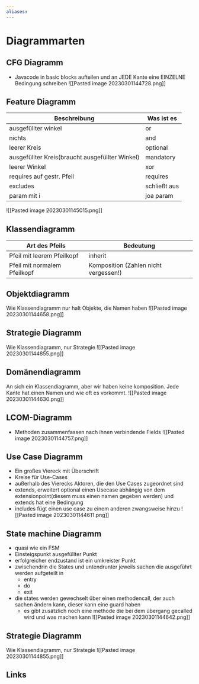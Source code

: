 ```yaml
---
aliases: 
---
```

# Diagrammarten 
## CFG Diagramm
- Javacode in basic blocks aufteilen und an JEDE Kante eine EINZELNE Bedingung schreiben
![[Pasted image 20230301144728.png]]
## Feature Diagramm
| Beschreibung                                    | Was ist es   |
| ----------------------------------------------- | ------------ |
| ausgefüllter winkel                             | or           |
| nichts                                          | and          |
| leerer Kreis                                    | optional     |
| ausgefüllter Kreis(braucht ausgefüllter Winkel) | mandatory    |
| leerer Winkel                                   | xor          |
| requires auf gestr. Pfeil                       | requires     |
| excludes                                        | schließt aus |
| param mit i                                     | joa param    |
![[Pasted image 20230301145015.png]]
## Klassendiagramm
| Art des Pfeils               | Bedeutung                             |
| ---------------------------- | ------------------------------------- |
| Pfeil mit leerem Pfeilkopf   | inherit                               |
| Pfeil mit normalem Pfeilkopf | Komposition (Zahlen nicht vergessen!) |

## Objektdiagramm
Wie Klassendiagramm nur halt Objekte, die Namen haben
![[Pasted image 20230301144658.png]]
## Strategie Diagramm
Wie Klassendiagramm, nur Strategie
![[Pasted image 20230301144855.png]]
## Domänendiagramm
An sich ein Klassendiagramm, aber wir haben keine komposition. Jede Kante hat einen Namen und wie oft es vorkommt.
![[Pasted image 20230301144630.png]]
## LCOM-Diagramm
- Methoden zusammenfassen nach ihnen verbindende Fields
![[Pasted image 20230301144757.png]]
## Use Case Diagramm
- Ein großes Viereck mit Überschrift
- Kreise für Use-Cases
- außerhalb des Vierecks Aktoren, die den Use Cases zugeordnet sind
- extends, erweitert optional einen Usecase abhängig von dem extensionpoint(diesem muss einen namen gegeben werden) und extends hat eine Bedingung
- includes fügt einen use case zu einem anderen zwangsweise hinzu
![[Pasted image 20230301144611.png]]
## State machine Diagramm
- quasi wie ein FSM
- Einsteigspunkt ausgefüllter Punkt
- erfolgreicher endzustand ist ein umkreister Punkt
- zwischendrin die States und untendrunter jeweils sachen die ausgeführt werden aufgeteilt in
	- entry
	- do
	- exit
- die states werden gewechselt über einen methodencall, der auch sachen ändern kann, dieser kann eine guard haben
	- es gibt zusätzlich noch eine methode die bei dem übergang gecalled wird und was machen kann
![[Pasted image 20230301144642.png]]

## Strategie Diagramm
Wie Klassendiagramm, nur Strategie
![[Pasted image 20230301144855.png]]
## Links